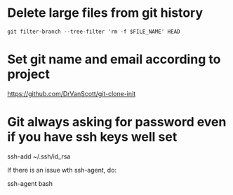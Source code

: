 # Delete large files from git history

`git filter-branch --tree-filter 'rm -f $FILE_NAME' HEAD`

# Set git name and email according to project

https://github.com/DrVanScott/git-clone-init

# Git always asking for password even if you have ssh keys well set

ssh-add ~/.ssh/id_rsa 

If there is an issue wth ssh-agent, do:

ssh-agent bash

